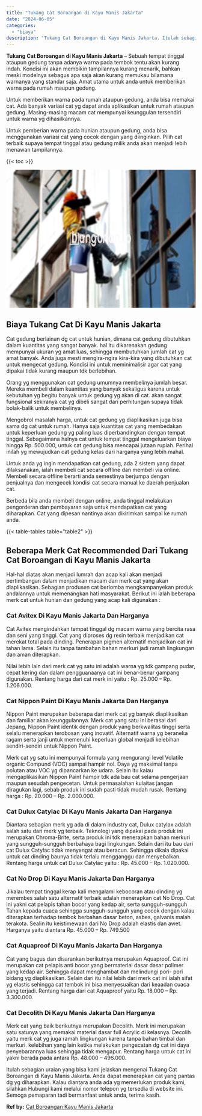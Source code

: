 ```yaml
---
title: "Tukang Cat Boroangan di Kayu Manis Jakarta"
date: "2024-06-05"
categories: 
  - "biaya"
description: "Tukang Cat Boroangan di Kayu Manis Jakarta. Itulah sebagian uraian yang bisa kami jelaskan mengenai Tukang Cat Boroangan di Kayu Manis Jakarta. Anda dapat me..."
---
```


**Tukang Cat Boroangan di Kayu Manis Jakarta** – Sebuah tempat tinggal ataupun gedung tanpa adanya warna pada tembok tentu akan kurang indah. Kondisi ini akan membikin tampilannya kurang menarik, bahkan meski modelnya sebagus apa saja akan kurang memukau bilamana warnanya yang standar saja. Amat utama untuk anda untuk memberikan warna pada rumah maupun gedung.

Untuk memberikan warna pada rumah ataupun gedung, anda bisa memakai cat. Ada banyak variasi cat yg dapat anda aplikasikan untuk rumah ataupun gedung. Masing-masing macam cat mempunyai keunggulan tersendiri untuk warna yg dihasilkannya.

Untuk pemberian warna pada hunian ataupun gedung, anda bisa menggunakan variasi cat yang cocok dengan yang diinginkan. Pilih cat terbaik supaya tempat tinggal atau gedung milik anda akan menjadi lebih menawan tampilannya.

{{< toc >}}

![Tukang Cat Boroangan di Kayu Manis Jakarta](/images/jasa-cat-murah09.png)

## Biaya Tukang Cat Di Kayu Manis Jakarta

Cat gedung berlainan dg cat untuk hunian, dimana cat gedung dibutuhkan dalam kuantitas yang sangat banyak. hal itu dikarenakan gedung mempunyai ukuran yg amat luas, sehingga membutuhkan jumlah cat yg amat banyak. Anda juga mesti mengira-ngira kira-kira yang dibutuhkan cat untuk mengecat gedung. Kondisi ini untuk meminimalisir agar cat yang dipakai tidak kurang maupun tdk berlebihan.

Orang yg menggunakan cat gedung umumnya membelinya jumlah besar. Mereka membeli dalam kuantitas yang banyak sekaligus karena untuk kebutuhan yg begitu banyak untuk gedung yg akan di cat. akan sangat fungsional sekiranya cat yg dibeli sangat dari perhitungan supaya tidak bolak-balik untuk membelinya.

Mengobrol masalah harga, untuk cat gedung yg diaplikasikan juga bisa sama dg cat untuk rumah. Hanya saja kuantitas cat yang membedakan untuk keperluan gedung yg paling luas diperbandingkan dengan tempat tinggal. Sebagaimana halnya cat untuk tempat tinggal mengeluarkan biaya hingga Rp. 500.000, untuk cat gedung bisa mencapai jutaan rupiah. Perihal inilah yg mewujudkan cat gedung kelas dari harganya yang lebih mahal.

Untuk anda yg ingin mendapatkan cat gedung, ada 2 sistem yang dapat dilaksanakan, ialah membeli cat secara offline dan membeli via online. Membeli secara offline berarti anda semestinya berjumpa dengan penjualnya dan mengecek kondisi cat secara manual ke daerah penjualan cat.

Berbeda bila anda membeli dengan online, anda tinggal melakukan pengorderan dan pembayaran saja untuk mendapatkan cat yang diharapkan. Cat yang dipesan nantinya akan dikirimkan sampai ke rumah anda.

{{< table-tables table="table2" >}}

## Beberapa Merk Cat Recommended Dari Tukang Cat Boroangan di Kayu Manis Jakarta

Hal-hal diatas akan menjadi lumrah dan acap kali akan menjadi pertimbangan dalam menjadikan macam dan merk cat yang akan diaplikasikan. Sebagian produsen cat berlomba mengkampanyekan produk andalannya untuk memenangkan hati masyarakat. Berikut ini ialah beberapa merk cat untuk hunian dan gedung yang acap kali digunakan :

### Cat Avitex Di Kayu Manis Jakarta Dan Harganya

Cat Avitex mengindahkan tempat tinggal dg macam warna yang bercita rasa dan seni yang tinggi. Cat yang diproses dg resin terbaik menjadikan cat merekat total pada dinding. Penerapan pigmen alternatif menjadikan cat ini tahan lama. Selain itu tanpa tambahan bahan merkuri jadi ramah lingkungan dan aman diterapkan.

Nilai lebih lain dari merk cat yg satu ini adalah warna yg tdk gampang pudar, cepat kering dan dalam pengguanaanya cat ini benar-benar gampang digunakan. Rentang harga dari cat merk ini yaitu : Rp. 25.000 – Rp. 1.206.000.

### Cat Nippon Paint Di Kayu Manis Jakarta Dan Harganya

Nippon Paint merupakan beberapa dari merk cat yg banyak diaplikasikan dan familiar akan keunggulannya. Merk cat yang satu ini berasal dari Jepang, Nippon Paint identik dengan produk yang berkwalitas tinggi serta selalu menerapkan terobosan yang inovatif. Alternatif warna yg beraneka ragam serta janji untuk memenuhi keperluan global menjadi kelebihan sendiri-sendiri untuk Nippon Paint.

Merk cat yg satu ini mempunyai formula yang mengurangi level Volatile organic Compund (VOC) sampai hampir nol. Daya yg maksimal tanpa polutan atau VOC yg dipancarkan ke udara. Selain itu kalau mengaplikasikan Nippon Paint hampir tdk ada bau cat selama pengerjaan maupun sesudah pengecetan. Untuk permasalahan kulaitas jangan diragukan lagi, sebab produk ini sudah pasti tidak mudah rusak. Rentang harga : Rp. 20.000 – Rp. 2.000.000.

### Cat Dulux Catylac Di Kayu Manis Jakarta Dan Harganya

Diantara sebagian merk yg ada di dalam industry cat, Dulux catylax adalah salah satu dari merk yg terbaik. Teknologi yang dipakai pada produk ini merupakan Chroma-Brite, serta produk ini tdk menerapkan bahan merkuri yang sungguh-sungguh berbahaya bagi lingkungan. Selain dari itu bau dari cat Dulux Catylac tidak menyengat atau beracun. Sehingga dikala dipakai untuk cat dinding baunya tidak terlalu mengganggu dan menyebalkan. Rentang harga untuk cat Dulux Catylac yaitu : Rp. 45.000 – Rp. 1.020.000.

### Cat No Drop Di Kayu Manis Jakarta Dan Harganya

Jikalau tempat tinggal kerap kali mengalami kebocoran atau dinding yg merembes salah satu alternatif terbaik adalah menerapkan cat No Drop. Cat ini yakni cat pelapis tahan bocor yang kedap air, serta sungguh-sungguh Tahan kepada cuaca sehingga sungguh-sungguh yang cocok dengan kalau diterapkan terhadap tembok berbahan dasar beton, asbes, galvanis malah terakota. Sealin itu keistimewaan dari No Drop adalah elastis dan awet. Harganya yaitu diantara Rp. 45.000 – Rp. 749.500

### Cat Aquaproof Di Kayu Manis Jakarta Dan Harganya

Cat yang bagus dan disarankan berikutnya merupakan Aquaproof. Cat ini merupakan cat pelapis anti bocor yang bermaterial dasar dasar polimer yang kedap air. Sehingga dapat menghambat dan melindungi pori- pori bidang yg diaplikasikan. Selain dari itu nilai lebih dari merk cat ini ialah sifat yg elastis sehingga cat tembok ini bisa menyesuaikan dari keaadan cuaca yang terjadi. Rentang harga dari cat Aquaproof yaitu Rp. 18.000 – Rp. 3.300.000.

### Cat Decolith Di Kayu Manis Jakarta Dan Harganya

Merk cat yang baik berikutnya merupakan Decolith. Merk ini merupakan satu satunya yang memakai material dasar full Acrylic di kelasnya. Decolih yaitu merk cat yg juga ramah lingkungan karena tanpa bahan timbal dan merkuri. kelebihan yang lain ketika melakukan pengecatan dg cat ini daya penyebarannya luas sehingga tidak mengapur. Rentang harga untuk cat ini yakni berada pada antara Rp. 48.000 – 496.000.

Itulah sebagian uraian yang bisa kami jelaskan mengenai Tukang Cat Boroangan di Kayu Manis Jakarta. Anda dapat menerapkan cat yang pantas dg yg diharapkan. Kalau diantara anda ada yg memerlukan produk kami, silahkan Hubungi kami melalui nomor telepon yg tersedia di website ini. Semoga pemaparan tadi bermanfaat untuk anda, terima kasih.

**Ref by:** [Cat Boroangan Kayu Manis Jakarta](https://id.wikipedia.org/wiki/Cat)

